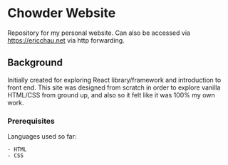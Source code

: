 # Chowder Website

Repository for my personal website. Can also be accessed via https://ericchau.net via http forwarding.

## Background

Initially created for exploring React library/framework and introduction to front end. This site was designed from scratch in order to explore vanilla HTML/CSS from ground up, and also so it felt like it was 100% my own work.

### Prerequisites

Languages used so far:

```
- HTML
- CSS
```
